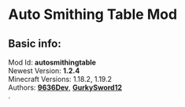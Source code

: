# Auto Smithing Table Mod

## Basic info:
Mod Id: **autosmithingtable** \
Newest Version: **1.2.4** \
Minecraft Versions: 1.18.2, 1.19.2 \
Authors: [**9636Dev**](https://github.com/hw9636), [**GurkySword12**](https://github.com/gurkysword12) \
.
